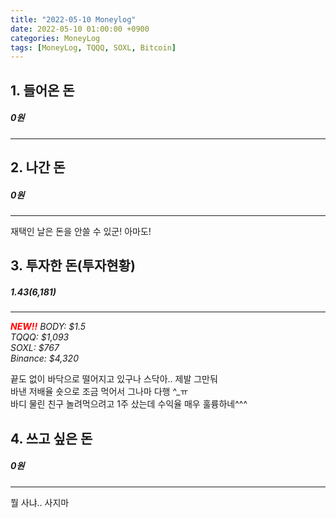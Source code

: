 ```yaml
---
title: "2022-05-10 Moneylog"
date: 2022-05-10 01:00:00 +0900
categories: MoneyLog
tags: [MoneyLog, TQQQ, SOXL, Bitcoin]
---
```


## 1. 들어온 돈
##### 0원
---
## 2. 나간 돈
##### 0원
---
재택인 날은 돈을 안쓸 수 있군! 아마도!<br>

## 3. 투자한 돈(투자현황)
##### $1.43 ($6,181)
---
<span style="color:red">***NEW!!***</span> *BODY: $1.5*<br>
*TQQQ: $1,093*<br>
*SOXL: $767*<br>
*Binance: $4,320*<br>

끝도 없이 바닥으로 떨어지고 있구나 스닥아.. 제발 그만둬<br>
바낸 저배율 숏으로 조금 먹어서 그나마 다행 ^_ㅠ<br>
바디 물린 친구 놀려먹으려고 1주 샀는데 수익율 매우 훌륭하네^^^<br>

## 4. 쓰고 싶은 돈
##### 0원
---
뭘 사냐.. 사지마<br>